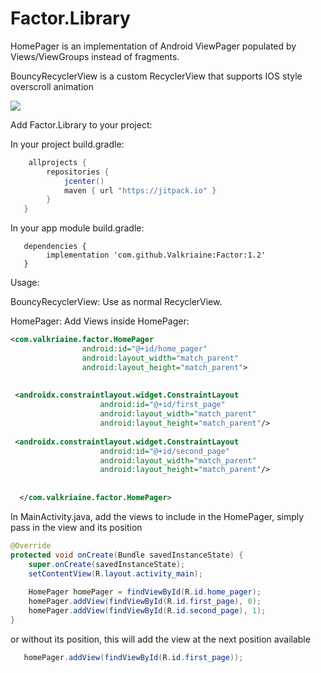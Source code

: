 # Factor.Library

HomePager is an implementation of Android ViewPager populated by Views/ViewGroups instead of fragments. 

BouncyRecyclerView is a custom RecyclerView that supports IOS style overscroll animation



[![](https://jitpack.io/v/Valkriaine/Factor.svg)](https://jitpack.io/#Valkriaine/Factor)




Add Factor.Library to your project:

In your project build.gradle:
```gradle
    allprojects {
        repositories {
            jcenter()
            maven { url "https://jitpack.io" }
        }
   }
  ```
  
  
In your app module build.gradle:
```
   dependencies {
        implementation 'com.github.Valkriaine:Factor:1.2'
   }
 ```


Usage:

BouncyRecyclerView: 
Use as normal RecyclerView.




HomePager: 
Add Views inside HomePager:
```xml
<com.valkriaine.factor.HomePager
                android:id="@+id/home_pager"
                android:layout_width="match_parent"
                android:layout_height="match_parent">
  
  
 <androidx.constraintlayout.widget.ConstraintLayout
                    android:id="@+id/first_page"
                    android:layout_width="match_parent"
                    android:layout_height="match_parent"/>
   
 <androidx.constraintlayout.widget.ConstraintLayout
                    android:id="@+id/second_page"
                    android:layout_width="match_parent"
                    android:layout_height="match_parent"/>
   
  
  </com.valkriaine.factor.HomePager>
   ```
   
In MainActivity.java, add the views to include in the HomePager,
simply pass in the view and its position
```java
@Override
protected void onCreate(Bundle savedInstanceState) {
    super.onCreate(savedInstanceState);
    setContentView(R.layout.activity_main);
    
    HomePager homePager = findViewById(R.id.home_pager);
    homePager.addView(findViewById(R.id.first_page), 0);
    homePager.addView(findViewById(R.id.second_page), 1);
}

 ```
or without its position, this will add the view at the next position available 
 ```java
    homePager.addView(findViewById(R.id.first_page));

 ```
